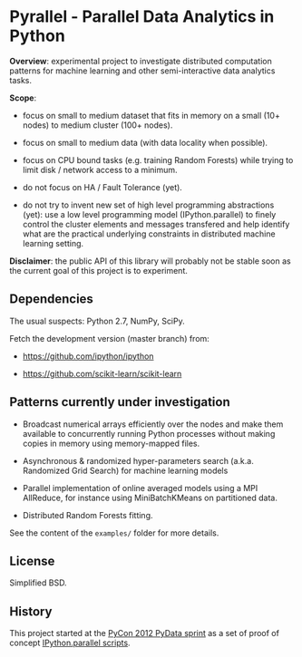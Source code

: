 # Pyrallel - Parallel Data Analytics in Python

**Overview**: experimental project to investigate distributed computation
patterns for machine learning and other semi-interactive data analytics
tasks.

**Scope**:

- focus on small to medium dataset that fits in memory on a small
  (10+ nodes) to medium cluster (100+ nodes).

- focus on small to medium data (with data locality when possible).

- focus on CPU bound tasks (e.g. training Random Forests) while trying to
  limit disk / network access to a minimum.

- do not focus on HA / Fault Tolerance (yet).

- do not try to invent new set of high level programming abstractions
  (yet): use a low level programming model (IPython.parallel) to finely
  control the cluster elements and messages transfered and help identify
  what are the practical underlying constraints in distributed machine
  learning setting.


**Disclaimer**: the public API of this library will probably not be
stable soon as the current goal of this project is to experiment.


## Dependencies

The usual suspects: Python 2.7, NumPy, SciPy.

Fetch the development version (master branch) from:

- https://github.com/ipython/ipython

- https://github.com/scikit-learn/scikit-learn


## Patterns currently under investigation

- Broadcast numerical arrays efficiently over the nodes and make them
  available to concurrently running Python processes without making
  copies in memory using memory-mapped files.

- Asynchronous & randomized hyper-parameters search (a.k.a. Randomized Grid
  Search) for machine learning models

- Parallel implementation of online averaged models using a MPI AllReduce, for
  instance using MiniBatchKMeans on partitioned data.

- Distributed Random Forests fitting.

See the content of the `examples/` folder for more details.


## License

Simplified BSD.


## History

This project started at the [PyCon 2012 PyData
sprint](http://wiki.ipython.org/PyCon12Sprint)
as a set of proof of concept [IPython.parallel
scripts](https://github.com/ogrisel/pycon-pydata-sprint).
